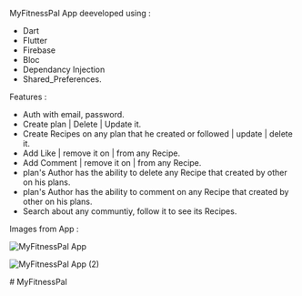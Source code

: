 MyFitnessPal App deeveloped using :
- Dart 
- Flutter
- Firebase
- Bloc
- Dependancy Injection
- Shared_Preferences.

Features :
- Auth with email, password.
- Create plan | Delete | Update it.
- Create Recipes on any plan that he created or followed | update | delete it.
- Add Like | remove it on | from any Recipe.
- Add Comment | remove it on | from any Recipe.
- plan's Author has the ability to delete any Recipe that created by other on his plans.
- plan's Author has the ability to comment on any Recipe that created by other on his plans.
- Search about any communtiy, follow it to see its Recipes.

Images from App :

![MyFitnessPal App](https://user-images.githubusercontent.com/101535118/218357233-0a2adff5-8fd9-46ce-ae2c-db9c585f9c53.jpg)

![MyFitnessPal App (2)](https://user-images.githubusercontent.com/101535118/220873587-f86dfefa-9c32-400a-bef4-47022bf4d986.jpg)

#   M y F i t n e s s P a l  
 
